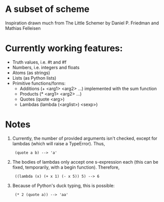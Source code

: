# A subset of scheme #
Inspiration drawn much from The Little Schemer by Daniel P. Friedman and Mathias Felleisen

# Currently working features: #
+ Truth values, i.e. #t and #f
+ Numbers, i.e. integers and floats
+ Atoms (as strings)
+ Lists (as Python lists)
+ Primitive functions/forms:
    + Additions (+ &lt;arg1&gt; &lt;arg2&gt; ...) implemented with the sum function
    + Products (\* &lt;arg1&gt; &lt;arg2&gt; ...)
    + Quotes (quote &lt;arg&gt;)
    + Lambdas (lambda (&lt;arglist&gt;) &lt;sexp&gt;)

# Notes #
1. Currently, the number of provided arguments isn't checked, except for lambdas (which will raise a TypeError). Thus,  

        (quote a b) --> 'a'
2. The bodies of lambdas only accept one s-expression each (this can be fixed, temporarily, with a begin function). Therefore,  

        ((lambda (x) (+ x 1) (- x 5)) 5) --> 6
3. Because of Python's duck typing, this is possible:  

        (* 2 (quote a)) --> 'aa'
